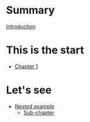# Summary

[Introduction](README.md)

# This is the start

- [Chapter 1](./chapter_1.md)

# Let's see

- [Nested example](nested/README.md)
	- [Sub-chapter](sub-chapter.md)
